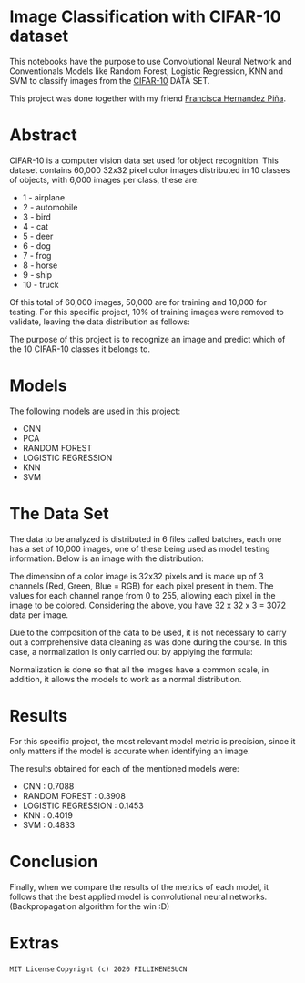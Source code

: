 # Image Classification with CIFAR-10 dataset
This notebooks have the purpose to use Convolutional Neural Network  and Conventionals Models like Random Forest, Logistic Regression, KNN and SVM to classify images from the [CIFAR-10](https://www.cs.toronto.edu/~kriz/cifar.html) DATA SET.

This project was done together with my friend [Francisca Hernandez Piña](https://github.com/panchyh97).

# Abstract
CIFAR-10 is a computer vision data set used for object recognition.
This dataset contains 60,000 32x32 pixel color images distributed in 10 classes of objects, with 6,000 images per class, these are:
* 1 - airplane										
* 2 - automobile										
* 3 - bird										
* 4 - cat										
* 5 - deer										
* 6 - dog										
* 7 - frog										
* 8 - horse										
* 9 - ship										
* 10 - truck

Of this total of 60,000 images, 50,000 are for training and 10,000 for testing. For this specific project, 10% of training images were removed to validate, leaving the data distribution as follows:



The purpose of this project is to recognize an image and predict which of the 10 CIFAR-10 classes it belongs to.



# Models
The following models are used in this project:
* CNN						
* PCA
* RANDOM FOREST
* LOGISTIC REGRESSION							
* KNN					
* SVM

# The Data Set
The data to be analyzed is distributed in 6 files called batches, each one has a set of 10,000 images, one of these being used as model testing information. Below is an image with the distribution:


The dimension of a color image is 32x32 pixels and is made up of 3 channels (Red, Green, Blue = RGB) for each pixel present in them. The values for each channel range from 0 to 255, allowing each pixel in the image to be colored. Considering the above, you have 32 x 32 x 3 = 3072 data per image.


Due to the composition of the data to be used, it is not necessary to carry out a comprehensive data cleaning as was done during the course. In this case, a normalization is only carried out by applying the formula:


Normalization is done so that all the images have a common scale, in addition, it allows the models to work as a normal distribution.

# Results
For this specific project, the most relevant model metric is precision, since it only matters if the model is accurate when identifying an image.

The results obtained for each of the mentioned models were:
* CNN	: 0.7088
* RANDOM FOREST : 0.3908
* LOGISTIC REGRESSION : 0.1453
* KNN	: 0.4019
* SVM : 0.4833

# Conclusion
Finally, when we compare the results of the metrics of each model, it follows that the best applied model is convolutional neural networks. (Backpropagation algorithm for the win :D)

# Extras


``` MIT License ```
```Copyright (c) 2020 FILLIKENESUCN```
